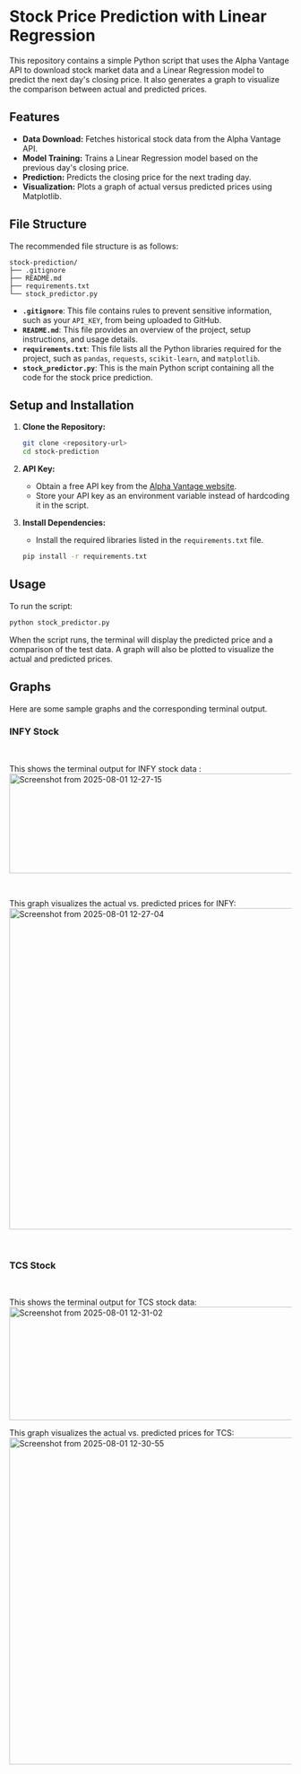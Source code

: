 # Stock Price Prediction with Linear Regression

This repository contains a simple Python script that uses the Alpha Vantage API to download stock market data and a Linear Regression model to predict the next day's closing price. It also generates a graph to visualize the comparison between actual and predicted prices.

## Features

* **Data Download:** Fetches historical stock data from the Alpha Vantage API.
* **Model Training:** Trains a Linear Regression model based on the previous day's closing price.
* **Prediction:** Predicts the closing price for the next trading day.
* **Visualization:** Plots a graph of actual versus predicted prices using Matplotlib.

## File Structure

The recommended file structure is as follows:

```
stock-prediction/
├── .gitignore
├── README.md
├── requirements.txt
└── stock_predictor.py
```

* **`.gitignore`**: This file contains rules to prevent sensitive information, such as your `API_KEY`, from being uploaded to GitHub.
* **`README.md`**: This file provides an overview of the project, setup instructions, and usage details.
* **`requirements.txt`**: This file lists all the Python libraries required for the project, such as `pandas`, `requests`, `scikit-learn`, and `matplotlib`.
* **`stock_predictor.py`**: This is the main Python script containing all the code for the stock price prediction.

## Setup and Installation

1.  **Clone the Repository:**
    ```bash
    git clone <repository-url>
    cd stock-prediction
    ```

2.  **API Key:**
    * Obtain a free API key from the [Alpha Vantage website](https://www.alphavantage.co/).
    * Store your API key as an environment variable instead of hardcoding it in the script.

3.  **Install Dependencies:**
    * Install the required libraries listed in the `requirements.txt` file.
    ```bash
    pip install -r requirements.txt
    ```

## Usage

To run the script:

```bash
python stock_predictor.py
```

When the script runs, the terminal will display the predicted price and a comparison of the test data. A graph will also be plotted to visualize the actual and predicted prices.

## Graphs

Here are some sample graphs and the corresponding terminal output.

### INFY Stock
<br>

This shows the terminal output for INFY stock data :
<br>
<img width="527" height="178" alt="Screenshot from 2025-08-01 12-27-15" src="https://github.com/user-attachments/assets/a67f9f1d-75ab-4591-b707-eb220ec1e64a" />

<br>

This graph visualizes the actual vs. predicted prices for INFY:
<br>
<img width="1119" height="573" alt="Screenshot from 2025-08-01 12-27-04" src="https://github.com/user-attachments/assets/28c860f8-b06c-45bc-a69d-44499049ad99" />

<br>

### TCS Stock
<br>

This shows the terminal output for TCS stock data:
<br>
<img width="535" height="202" alt="Screenshot from 2025-08-01 12-31-02" src="https://github.com/user-attachments/assets/084a582f-d4c2-4fe3-b687-ec85ff59fe96" />
<br>

This graph visualizes the actual vs. predicted prices for TCS:
<br>
<img width="1141" height="583" alt="Screenshot from 2025-08-01 12-30-55" src="https://github.com/user-attachments/assets/4b3b7e5f-cc6c-426c-95f4-0fd52050052b" />
<br>

